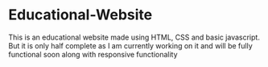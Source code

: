 # Educational-Website
This is an educational website made using HTML, CSS and basic javascript.
But it is only half complete as I am currently working on it and will be fully functional soon along with responsive functionality
